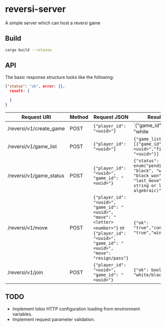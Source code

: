 # reversi-server
A simple server which can host a reversi game

## Build

```bash
cargo build --release
```

## API

The basic response structure looks like the following:
```json
{"status": "ok", error: {}, 
  result: {
    
  }
}

```

|Request URI             |Method|Request JSON                 |Result JSON                    |
|------------------------|------|-----------------------------|-------------------------------|
|/reversi/v1/create_game |POST  |`{"player_id": "<uuid>"}`    |`{"game_id": "<uuid>", "color": "white|black"}`|
|/reversi/v1/game_list|POST|`{"player_id": "<uuid>"}`|`{"game_list": [{"game_id": "<uuid>","first_player": "<uuid>"}]`|
|/reversi/v1/game_status|POST|`{"player_id": "<uuid>", "game_id": "<uuid>"}`|`{"status": enum("pending","white", "black", "white_won", "black_won", "last_move": "(empty string or last move in algebraic)")}`|
|/reversi/v1/move|POST|`{"player_id": "<uuid>", "game_id": "<uuid>", "move": "<letter><number>"}` or `{"player_id": "<uuid>", "game_id": "<uuid>", "move": "resign/pass"}`|`{"ok": "true","continue": "true","winner": ""}`|
|/reversi/v1/join|POST|`{"player_id": "<uuid>", "game_id": "<uuid>"}`|`{"ok": bool, "color": "white/black"}`|

## TODO

* Implement tokio HTTP configuration loading from environment variables.
* Implement request parameter validation.
